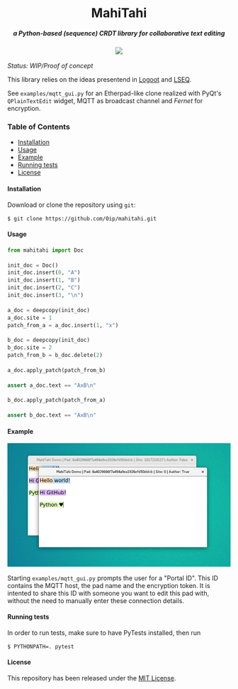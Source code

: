 <div align="center">
    <h1>MahiTahi</h1>
    <h5>a Python-based (sequence) CRDT library for collaborative text editing</h5>
</div>

<div align="center">
    <a href="https://travis-ci.org/0ip/mahitahi">
        <img src="https://img.shields.io/travis/0ip/mahitahi.svg?style=flat-square">
    </a>
</div>

_Status: WIP/Proof of concept_

This library relies on the ideas presentend in [Logoot](https://doi.org/10.1109%2FTPDS.2009.173) and [LSEQ](https://doi.org/10.1145%2F2494266.2494278).

See `examples/mqtt_gui.py` for an Etherpad-like clone realized with PyQt's `QPlainTextEdit` widget, MQTT as broadcast channel and _Fernet_ for encryption.

### Table of Contents
* [Installation](#installation)
* [Usage](#usage)
* [Example](#example)
* [Running tests](#tests)
* [License](#license)

#### Installation
Download or clone the repository using `git`:

```console
$ git clone https://github.com/0ip/mahitahi.git
```

#### Usage

```python
from mahitahi import Doc

init_doc = Doc()
init_doc.insert(0, "A")
init_doc.insert(1, "B")
init_doc.insert(2, "C")
init_doc.insert(3, "\n")

a_doc = deepcopy(init_doc)
a_doc.site = 1
patch_from_a = a_doc.insert(1, "x")

b_doc = deepcopy(init_doc)
b_doc.site = 2
patch_from_b = b_doc.delete(2)

a_doc.apply_patch(patch_from_b)

assert a_doc.text == "AxB\n"

b_doc.apply_patch(patch_from_a)

assert b_doc.text == "AxB\n"
```

#### Example

![Screenshot](https://raw.githubusercontent.com/0ip/mahitahi/assets/screenshot.png)

Starting `examples/mqtt_gui.py` prompts the user for a "Portal ID". This ID contains the MQTT host, the pad name and the encryption token. It is intented to share this ID with someone you want to edit this pad with, without the need to manually enter these connection details. 

#### Running tests

In order to run tests, make sure to have PyTests installed, then run

```console
$ PYTHONPATH=. pytest
```


#### License
This repository has been released under the [MIT License](LICENSE).
